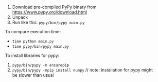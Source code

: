 1. Download pre-compiled PyPy binary from https://www.pypy.org/download.html
2. Unpack
3. Run like this: `pypy/bin/pypy main.py`

To compare execution time:
- `time python main.py`
- `time pypy/bin/pypy main.py`

To install libraries for pypy:
1. `pypy/bin/pypy -m ensurepip`
2. `pypy/bin/pypy -mpip install numpy`
// note: installation for pypy might be slower than usual
